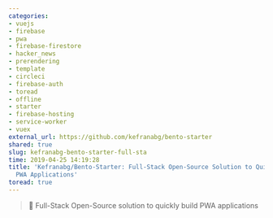 ```yaml
---
categories:
- vuejs
- firebase
- pwa
- firebase-firestore
- hacker_news
- prerendering
- template
- circleci
- firebase-auth
- toread
- offline
- starter
- firebase-hosting
- service-worker
- vuex
external_url: https://github.com/kefranabg/bento-starter
shared: true
slug: kefranabg-bento-starter-full-sta
time: 2019-04-25 14:19:28
title: 'Kefranabg/Bento-Starter: Full-Stack Open-Source Solution to Quickly Build
  PWA Applications'
toread: true
---
```


> :bento: Full-Stack Open-Source solution to quickly build PWA applications